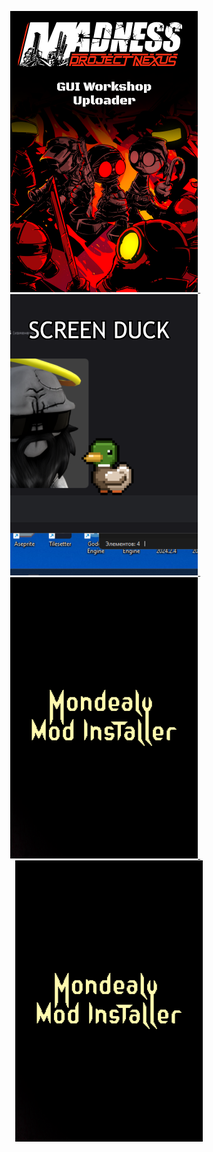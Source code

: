<p align="center">
  <a href="https://soup-o-stat.itch.io/mpn-gui-workshop-uploader" target="_blank">
    <img src="https://github.com/Soup-o-Stat/Soup-o-Stat/blob/main/projects/mpn_gui.png" width="300" alt="">
  </a>
  &nbsp;&nbsp;&nbsp;
  <a href="https://soup-o-stat.itch.io/screen-duck" target="_blank">
    <img src="https://github.com/Soup-o-Stat/Soup-o-Stat/blob/main/projects/screen_duck.png" width="300" alt="">
  </a>
  &nbsp;&nbsp;&nbsp;
  <a href="https://rekuiemuu.itch.io/symphony-of-destruction" target="_blank">
    <img src="https://github.com/Soup-o-Stat/Soup-o-Stat/blob/main/projects/mmi.png" width="300" alt="">
  </a>
  &nbsp;&nbsp;&nbsp;
  <a href="https://soup-o-stat.itch.io/mondealy-mod-installer" target="_blank">
    <img src="https://github.com/Soup-o-Stat/Soup-o-Stat/blob/main/projects/mmi.png" width="300" alt="">
  </a>
</p>
